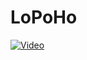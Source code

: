 # LoPoHo

[![Video](https://img.youtube.com/vi/QPNBQ7k8eTE/0.jpg)](https://www.youtube.com/watch?v=QPNBQ7k8eTE)
